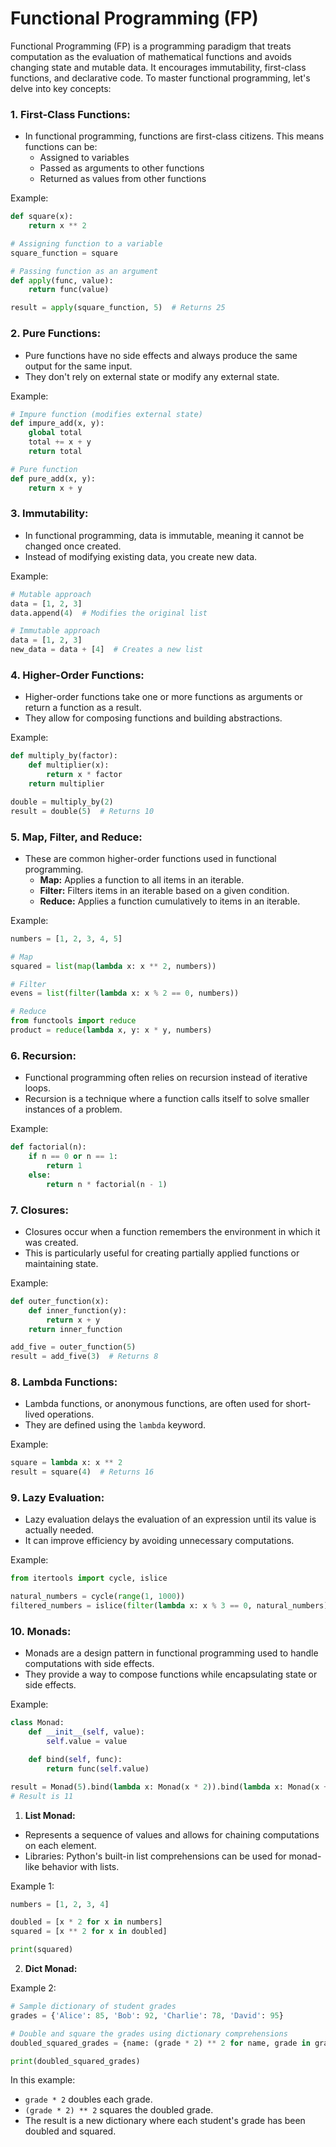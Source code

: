 # Functional Programming (FP)

Functional Programming (FP) is a programming paradigm that treats computation as the evaluation of mathematical functions and avoids changing state and mutable data. It encourages immutability, first-class functions, and declarative code. To master functional programming, let's delve into key concepts:

### 1. **First-Class Functions:**
   - In functional programming, functions are first-class citizens. This means functions can be:
      - Assigned to variables
      - Passed as arguments to other functions
      - Returned as values from other functions

   Example:
   ```python
   def square(x):
       return x ** 2

   # Assigning function to a variable
   square_function = square

   # Passing function as an argument
   def apply(func, value):
       return func(value)

   result = apply(square_function, 5)  # Returns 25
   ```

### 2. **Pure Functions:**
   - Pure functions have no side effects and always produce the same output for the same input.
   - They don't rely on external state or modify any external state.

   Example:
   ```python
   # Impure function (modifies external state)
   def impure_add(x, y):
       global total
       total += x + y
       return total

   # Pure function
   def pure_add(x, y):
       return x + y
   ```

### 3. **Immutability:**
   - In functional programming, data is immutable, meaning it cannot be changed once created.
   - Instead of modifying existing data, you create new data.

   Example:
   ```python
   # Mutable approach
   data = [1, 2, 3]
   data.append(4)  # Modifies the original list

   # Immutable approach
   data = [1, 2, 3]
   new_data = data + [4]  # Creates a new list
   ```

### 4. **Higher-Order Functions:**
   - Higher-order functions take one or more functions as arguments or return a function as a result.
   - They allow for composing functions and building abstractions.

   Example:
   ```python
   def multiply_by(factor):
       def multiplier(x):
           return x * factor
       return multiplier

   double = multiply_by(2)
   result = double(5)  # Returns 10
   ```

### 5. **Map, Filter, and Reduce:**
   - These are common higher-order functions used in functional programming.
      - **Map:** Applies a function to all items in an iterable.
      - **Filter:** Filters items in an iterable based on a given condition.
      - **Reduce:** Applies a function cumulatively to items in an iterable.

   Example:
   ```python
   numbers = [1, 2, 3, 4, 5]

   # Map
   squared = list(map(lambda x: x ** 2, numbers))

   # Filter
   evens = list(filter(lambda x: x % 2 == 0, numbers))

   # Reduce
   from functools import reduce
   product = reduce(lambda x, y: x * y, numbers)
   ```

### 6. **Recursion:**
   - Functional programming often relies on recursion instead of iterative loops.
   - Recursion is a technique where a function calls itself to solve smaller instances of a problem.

   Example:
   ```python
   def factorial(n):
       if n == 0 or n == 1:
           return 1
       else:
           return n * factorial(n - 1)
   ```

### 7. **Closures:**
   - Closures occur when a function remembers the environment in which it was created.
   - This is particularly useful for creating partially applied functions or maintaining state.

   Example:
   ```python
   def outer_function(x):
       def inner_function(y):
           return x + y
       return inner_function

   add_five = outer_function(5)
   result = add_five(3)  # Returns 8
   ```

### 8. **Lambda Functions:**
   - Lambda functions, or anonymous functions, are often used for short-lived operations.
   - They are defined using the `lambda` keyword.

   Example:
   ```python
   square = lambda x: x ** 2
   result = square(4)  # Returns 16
   ```

### 9. **Lazy Evaluation:**
   - Lazy evaluation delays the evaluation of an expression until its value is actually needed.
   - It can improve efficiency by avoiding unnecessary computations.

   Example:
   ```python
   from itertools import cycle, islice

   natural_numbers = cycle(range(1, 1000))
   filtered_numbers = islice(filter(lambda x: x % 3 == 0, natural_numbers), 10)
   ```

### 10. **Monads:**
   - Monads are a design pattern in functional programming used to handle computations with side effects.
   - They provide a way to compose functions while encapsulating state or side effects.

   Example:
   ```python
   class Monad:
       def __init__(self, value):
           self.value = value

       def bind(self, func):
           return func(self.value)

   result = Monad(5).bind(lambda x: Monad(x * 2)).bind(lambda x: Monad(x + 1)).value
   # Result is 11
   ```
1. **List Monad:**
  + Represents a sequence of values and allows for chaining computations on each element.
  + Libraries: Python's built-in list comprehensions can be used for monad-like behavior with lists.

  Example 1:
  ```python
  numbers = [1, 2, 3, 4]

  doubled = [x * 2 for x in numbers]
  squared = [x ** 2 for x in doubled]

  print(squared)
  ```
2. **Dict Monad:**

  Example 2:
  ```python
  # Sample dictionary of student grades
  grades = {'Alice': 85, 'Bob': 92, 'Charlie': 78, 'David': 95}

  # Double and square the grades using dictionary comprehensions
  doubled_squared_grades = {name: (grade * 2) ** 2 for name, grade in grades.items()}

  print(doubled_squared_grades)
  ```

  In this example:

  - `grade * 2` doubles each grade.
  - `(grade * 2) ** 2` squares the doubled grade.
  - The result is a new dictionary where each student's grade has been doubled and squared.

